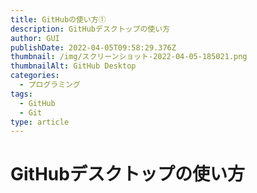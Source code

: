 ```yaml
---
title: GitHubの使い方①
description: GitHubデスクトップの使い方
author: GUI
publishDate: 2022-04-05T09:58:29.376Z
thumbnail: /img/スクリーンショット-2022-04-05-185021.png
thumbnailAlt: GitHub Desktop
categories:
  - プログラミング
tags:
  - GitHub
  - Git
type: article
---
```

# GitHubデスクトップの使い方